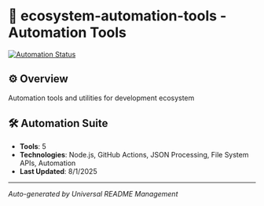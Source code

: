 # 🤖 ecosystem-automation-tools - Automation Tools

[![Automation Status](https://img.shields.io/badge/Automation-Active-red)](https://github.com/DevEcosystem/ecosystem-automation-tools)

## ⚙️ Overview

Automation tools and utilities for development ecosystem

## 🛠️ Automation Suite
- **Tools**: 5
- **Technologies**: Node.js, GitHub Actions, JSON Processing, File System APIs, Automation
- **Last Updated**: 8/1/2025

---

*Auto-generated by Universal README Management*